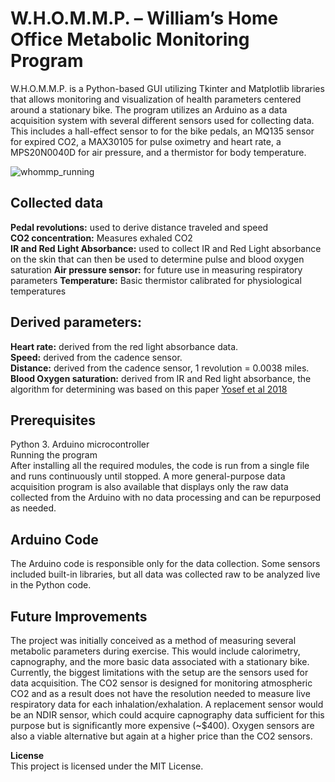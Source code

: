 # **W.H.O.M.M.P. – William’s Home Office Metabolic Monitoring Program**
W.H.O.M.M.P. is a Python-based GUI utilizing Tkinter and Matplotlib libraries that allows monitoring and visualization of health parameters centered around a stationary bike. The program utilizes an Arduino as a data acquisition system with several different sensors used for collecting data. This includes a hall-effect sensor to for the bike pedals, an MQ135 sensor for expired CO2, a MAX30105 for pulse oximetry and heart rate, a MPS20N0040D for air pressure, and a thermistor for body temperature. 

  ![whommp_running](https://github.com/user-attachments/assets/ffd89a9c-31ff-4241-8131-00e553b0837a)

## **Collected data**
**Pedal revolutions:** used to derive distance traveled and speed  
**CO2 concentration:** Measures exhaled CO2   
**IR and Red Light Absorbance:** used to collect IR and Red Light absorbance on the skin that can then be used to determine pulse and blood oxygen saturation
**Air pressure sensor:** for future use in measuring respiratory parameters
**Temperature:** Basic thermistor calibrated for physiological temperatures

## **Derived parameters:**

**Heart rate:** derived from the red light absorbance data.  
**Speed:** derived from the cadence sensor.  
**Distance:** derived from the cadence sensor, 1 revolution = 0.0038 miles.  
**Blood Oxygen saturation:** derived from IR and Red light absorbance, the algorithm for determining was based on this paper [Yosef et al 2018](https://pubmed.ncbi.nlm.nih.gov/30326552/)

## **Prerequisites**
Python 3.
Arduino microcontroller  
Running the program  
After installing all the required modules, the code is run from a single file and runs continuously until stopped. A more general-purpose data acquisition program is also available that displays only the raw data collected from the Arduino with no data processing and can be repurposed as needed.  

## **Arduino Code**  
The Arduino code is responsible only for the data collection. Some sensors included built-in libraries, but all data was collected raw to be analyzed live in the Python code.

## **Future Improvements**  
The project was initially conceived as a method of measuring several metabolic parameters during exercise. This would include calorimetry, capnography, and the more basic data associated with a stationary bike. Currently, the biggest limitations with the setup are the sensors used for data acquisition. The CO2 sensor is designed for monitoring atmospheric CO2 and as a result does not have the resolution needed to measure live respiratory data for each inhalation/exhalation. A replacement sensor would be an NDIR sensor, which could acquire capnography data sufficient for this purpose but is significantly more expensive (~$400). Oxygen sensors are also a viable alternative but again at a higher price than the CO2 sensors.

**License**  
This project is licensed under the MIT License.
